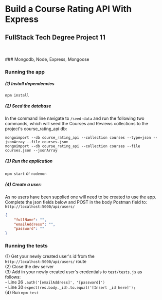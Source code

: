 # Build a Course Rating API With Express
## FullStack Tech Degree Project 11
<br/>
<br/>
### Mongodb, Node, Express, Mongoose

### Running the app

##### (1) Install dependencies
`npm install`

##### (2) Seed the database
In the command line navigate to `/seed-data` and run the following two commands, which will seed the Courses and Reviews collections to the project's course_rating_api db:

`mongoimport --db course_rating_api --collection courses --type=json --jsonArray --file courses.json`<br/>
`mongoimport --db course_rating_api --collection courses --file courses.json --jsonArray`

##### (3) Run the application
`npm start` or `nodemon`

##### (4) Create a user:
As no users have been supplied one will need to be created to use the app.
Complete the json fields below and POST in the body Postman field to: `http://localhost:5000/api/users/`<br/>
```json
{
    "fullName": "",
    "emailAddress": "",
    "password": ""
}
```

### Running the tests
(1) Get your newly created user's id from the `http://localhost:5000/api/users/` route<br/>
(2) Close the dev server<br/>
(3) Add in your newly created user's credentials to `test/tests.js` as follows:<br/>
 \- Line 26 `.auth('[emailAddress]', '[password]')`<br/>
 \- Line 30 `expect(res.body._id).to.equal('[Insert _id here]');`<br/>
(4) Run `npm test`
